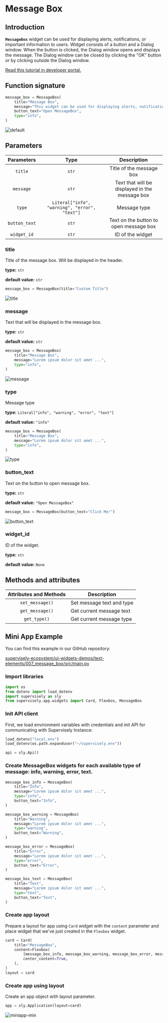 # Message Box

## Introduction

**`MessageBox`** widget can be used for displaying alerts, notifications, or important information to users. Widget consists of a button and a Dialog window. When the button is clicked, the Dialog window opens and displays the message. The Dialog window can be closed by clicking the "OK" button or by clicking outside the Dialog window.

[Read this tutorial in developer portal.](https://developer.supervisely.com/app-development/widgets/text-elements/messagebox)

## Function signature

```python
message_box = MessageBox(
    title="Message Box",
    message="This widget can be used for displaying alerts, notifications, or important information to users.",
    button_text="Open MessageBox",
    type="info",
)
```

![default](https://github.com/supervisely-ecosystem/ui-widgets-demos/assets/48913536/d79bf71d-b72e-4020-8b81-f763df7d3d10)

## Parameters

|  Parameters   |                     Type                      |                  Description                   |
| :-----------: | :-------------------------------------------: | :--------------------------------------------: |
|    `title`    |                     `str`                     |            Title of the message box            |
|   `message`   |                     `str`                     | Text that will be displayed in the message box |
|    `type`     | `Literal["info", "warning", "error", "text"]` |                  Message type                  |
| `button_text` |                     `str`                     |     Text on the button to open message box     |
|  `widget_id`  |                     `str`                     |                ID of the widget                |

### title

Title of the message box. Will be displayed in the header.

**type:** `str`

**default value:** `str`

```python
message_box = MessageBox(title="Custom Title")
```

![title](https://github.com/supervisely-ecosystem/ui-widgets-demos/assets/48913536/34bbf30f-4d94-4e48-829e-5f86826377ce)

### message

Text that will be displayed in the message box.

**type:** `str`

**default value:** `str`

```python
message_box = MessageBox(
    title="Message Box",
    message="Lorem ipsum dolor sit amet ...",
    type="info",
)
```

![message](https://github.com/supervisely-ecosystem/ui-widgets-demos/assets/48913536/8e6ec736-9f8a-4616-b631-ae37cd94f034)

### type

Message type

**type:** `Literal["info", "warning", "error", "text"]`

**default value:** `"info"`

```python
message_box = MessageBox(
    title="Message Box",
    message="Lorem ipsum dolor sit amet ...",
    type="info",
)
```

![type](https://github.com/supervisely-ecosystem/ui-widgets-demos/assets/48913536/9f2d8fab-3328-4b76-ae13-6655875b1b90)

### button_text

Text on the button to open message box.

**type:** `str`

**default value:** `"Open MessageBox"`

```python
message_box = MessageBox(button_text="Click Me!")
```

![button_text](https://github.com/supervisely-ecosystem/ui-widgets-demos/assets/48913536/3cccf989-3303-40ca-b373-ad02b6aca2c1)

### widget_id

ID of the widget.

**type:** `str`

**default value:** `None`

## Methods and attributes

| Attributes and Methods | Description               |
| :--------------------: | ------------------------- |
|    `set_message()`     | Set message text and type |
|    `get_message()`     | Get current message text  |
|      `get_type()`      | Get current message type  |

## Mini App Example

You can find this example in our GitHub repository:

[supervisely-ecosystem/ui-widgets-demos/text-elements/007_message_box/src/main.py](https://github.com/supervisely-ecosystem/ui-widgets-demos/blob/master/text-elements/007_message_box/src/main.py)

### Import libraries

```python
import os
from dotenv import load_dotenv
import supervisely as sly
from supervisely.app.widgets import Card, Flexbox, MessageBox

```

### Init API client

First, we load environment variables with credentials and init API for communicating with Supervisely Instance:

```python
load_dotenv("local.env")
load_dotenv(os.path.expanduser("~/supervisely.env"))

api = sly.Api()
```

### Create MessageBox widgets for each available type of message: info, warning, error, text.

```python
message_box_info = MessageBox(
    title="Info",
    message="Lorem ipsum dolor sit amet ...",
    type="info",
    button_text="Info",
)

message_box_warning = MessageBox(
    title="Warning",
    message="Lorem ipsum dolor sit amet ...",
    type="warning",
    button_text="Warning",
)

message_box_error = MessageBox(
    title="Error",
    message="Lorem ipsum dolor sit amet ...",
    type="error",
    button_text="Error",
)

message_box_text = MessageBox(
    title="Text",
    message="Lorem ipsum dolor sit amet ...",
    type="text",
    button_text="Text",
)
```

### Create app layout

Prepare a layout for app using `Card` widget with the `content` parameter and place widget that we've just created in the `Flexbox` widget.

```python
card = Card(
    title="MessageBox",
    content=Flexbox(
        [message_box_info, message_box_warning, message_box_error, message_box_text],
        center_content=True,
    ),
)
layout = card
```

### Create app using layout

Create an app object with layout parameter.

```python
app = sly.Application(layout=card)
```

![miniapp-min](https://github.com/supervisely-ecosystem/ui-widgets-demos/assets/48913536/d6839221-3dac-4b26-b811-ba853052cc9e)
